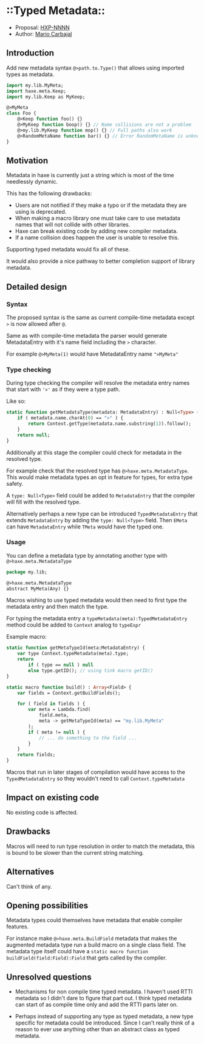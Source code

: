 # ::Typed Metadata::

* Proposal: [HXP-NNNN](NNNN-typed-metadata.md)
* Author: [Mario Carbajal](https://github.com/basro)

## Introduction

Add new metadata syntax `@>path.to.Type()` that allows using imported types as metadata.

```haxe
import my.lib.MyMeta;
import haxe.meta.Keep;
import my.lib.Keep as MyKeep;

@>MyMeta
class Foo {
	@>Keep function foo() {}
	@>MyKeep function boop() {} // Name collisions are not a problem
	@>my.lib.MyKeep function mop() {} // Full paths also work
	@>RandomMetaName function bar() {} // Error RandomMetaName is unknown
}
```

## Motivation

Metadata in haxe is currently just a string which is most of the time needlessly dynamic.

This has the following drawbacks:
* Users are not notified if they make a typo or if the metadata they are using is deprecated.
* When making a macro library one must take care to use metadata names that will not collide with other libraries.
* Haxe can break existing code by adding new compiler metadata.
* If a name collision does happen the user is unable to resolve this.

Supporting typed metadata would fix all of these.

It would also provide a nice pathway to better completion support of library metadata.


## Detailed design

### Syntax

The proposed syntax is the same as current compile-time metadata except `>` is now allowed after `@`.

Same as with compile-time metadata the parser would generate MetadataEntry with it's name field including the `>` character.

For example `@>MyMeta(1)` would have MetadataEntry name `">MyMeta"`

### Type checking

During type checking the compiler will resolve the metadata entry names that start with `'>'` as if they were a type path.

Like so:
```haxe
static function getMetadataType(metadata: MetadataEntry) : Null<Type> {
	if ( metadata.name.charAt(0) == ">" ) {
		return Context.getType(metadata.name.substring(1)).follow();
	}
	return null;
}
```

Additionally at this stage the compiler could check for metadata in the resolved type.

For example check that the resolved type has `@>haxe.meta.MetadataType`. This would make metadata types an opt in feature for types, for extra type safety.

A `type: Null<Type>` field could be added to `MetadataEntry` that the compiler will fill with the resolved type.

Alternatively perhaps a new type can be introduced `TypedMetadataEntry` that extends `MetadataEntry` by adding the `type: Null<Type>` field. Then `EMeta` can have `MetadataEntry` while `TMeta` would have the typed one.

### Usage

You can define a metadata type by annotating another type with `@>haxe.meta.MetadataType`

```haxe
package my.lib;

@>haxe.meta.MetadataType
abstract MyMeta(Any) {}
```

Macros wishing to use typed metadata would then need to first type the metadata entry and then match the type.

For typing the metadata entry a `typeMetadata(meta):TypedMetadataEntry` method could be added to `Context` analog to `typeExpr`

Example macro:
```haxe
static function getMetaTypeId(meta:MetadataEntry) {
	var type Context.typeMetadata(meta).type;
	return
		if ( type == null ) null
		else type.getID(); // using tink macro getID()
}

static macro function build() : Array<Field> {
	var fields = Context.getBuildFields();

	for ( field in fields ) {
		var meta = Lambda.find(
			field.meta,
			meta -> getMetaTypeId(meta) == "my.lib.MyMeta"
		);
		if ( meta != null ) {
			// ... do something to the field ...
		}
	}
	return fields;
}
```

Macros that run in later stages of compilation would have access to the `TypedMetadataEntry` so they wouldn't need to call `Context.typeMetadata`

## Impact on existing code

No existing code is affected.

## Drawbacks

Macros will need to run type resolution in order to match the metadata, this is bound to be slower than the current string matching.

## Alternatives

Can't think of any.

## Opening possibilities

Metadata types could themselves have metadata that enable compiler features.

For instance make `@>haxe.meta.BuildField` metadata that makes the augmented metadata type run a build macro on a single class field. The metadata type itself could have a `static macro function buildField(field:Field):Field` that gets called by the compiler.

## Unresolved questions

* Mechanisms for non compile time typed metadata. I haven't used RTTI metadata so I didn't dare to figure that part out. I think typed metadata can start of as compile time only and add the RTTI parts later on.

* Perhaps instead of supporting any type as typed metadata, a new type specific for metadata could be introduced. Since I can't really think of a reason to ever use anything other than an abstract class as typed metadata.

